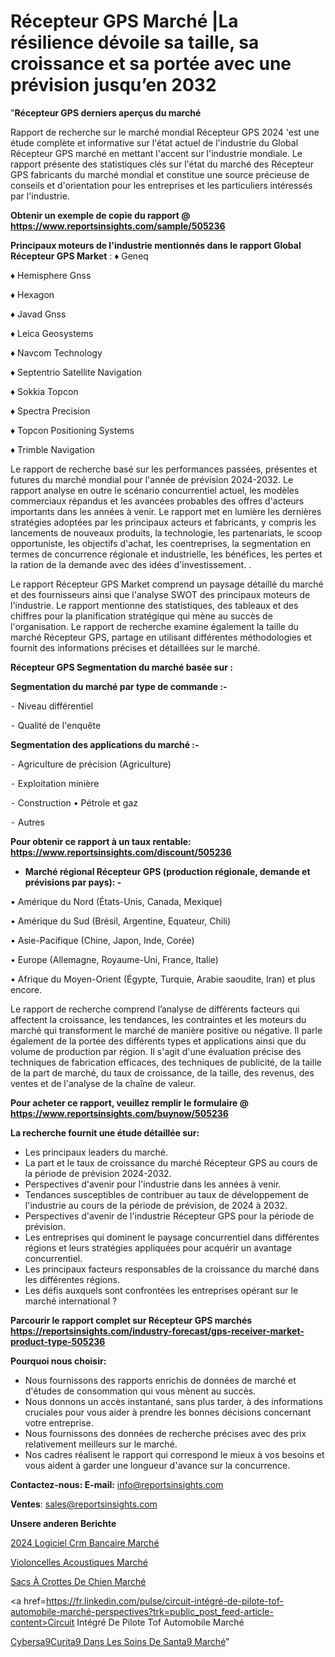 # Récepteur GPS Marché |La résilience dévoile sa taille, sa croissance et sa portée avec une prévision jusqu’en 2032

"<strong>Récepteur GPS derniers aperçus du marché</strong>

Rapport de recherche sur le marché mondial Récepteur GPS 2024 'est une étude complète et informative sur l'état actuel de l'industrie du Global Récepteur GPS marché en mettant l'accent sur l'industrie mondiale. Le rapport présente des statistiques clés sur l'état du marché des Récepteur GPS fabricants du marché mondial et constitue une source précieuse de conseils et d'orientation pour les entreprises et les particuliers intéressés par l'industrie.

<strong>Obtenir un exemple de copie du rapport @ <a href=https://www.reportsinsights.com/sample/505236>https://www.reportsinsights.com/sample/505236</a></strong>

<strong>Principaux moteurs de l'industrie mentionnés dans le rapport Global Récepteur GPS Market</strong> :
♦ Geneq

♦ Hemisphere Gnss

♦ Hexagon

♦ Javad Gnss

♦ Leica Geosystems

♦ Navcom Technology

♦ Septentrio Satellite Navigation

♦ Sokkia Topcon

♦ Spectra Precision

♦ Topcon Positioning Systems

♦ Trimble Navigation

Le rapport de recherche basé sur les performances passées, présentes et futures du marché mondial pour l'année de prévision 2024-2032. Le rapport analyse en outre le scénario concurrentiel actuel, les modèles commerciaux répandus et les avancées probables des offres d'acteurs importants dans les années à venir. Le rapport met en lumière les dernières stratégies adoptées par les principaux acteurs et fabricants, y compris les lancements de nouveaux produits, la technologie, les partenariats, le scoop opportuniste, les objectifs d'achat, les coentreprises, la segmentation en termes de concurrence régionale et industrielle, les bénéfices, les pertes et la ration de la demande avec des idées d'investissement. .

Le rapport Récepteur GPS Market comprend un paysage détaillé du marché et des fournisseurs ainsi que l'analyse SWOT des principaux moteurs de l'industrie. Le rapport mentionne des statistiques, des tableaux et des chiffres pour la planification stratégique qui mène au succès de l'organisation. Le rapport de recherche examine également la taille du marché Récepteur GPS, partage en utilisant différentes méthodologies et fournit des informations précises et détaillées sur le marché.

<strong>Récepteur GPS Segmentation du marché basée sur :</strong>

<strong>Segmentation du marché par type de commande :-</strong>

⁃ Niveau différentiel

⁃ Qualité de l'enquête

<strong>Segmentation des applications du marché :-</strong>

⁃ Agriculture de précision (Agriculture)

⁃ Exploitation minière

⁃ Construction
• Pétrole et gaz

⁃ Autres

<strong>Pour obtenir ce rapport à un taux rentable: <a href=https://www.reportsinsights.com/discount/505236>https://www.reportsinsights.com/discount/505236</a></strong>
<ul>
  <li><strong>Marché régional Récepteur GPS (production régionale, demande et prévisions par pays): -</strong></li>
</ul>
• Amérique du Nord (États-Unis, Canada, Mexique)

• Amérique du Sud (Brésil, Argentine, Equateur, Chili)

• Asie-Pacifique (Chine, Japon, Inde, Corée)

• Europe (Allemagne, Royaume-Uni, France, Italie)

• Afrique du Moyen-Orient (Égypte, Turquie, Arabie saoudite, Iran) et plus encore.

Le rapport de recherche comprend l’analyse de différents facteurs qui affectent la croissance, les tendances, les contraintes et les moteurs du marché qui transforment le marché de manière positive ou négative. Il parle également de la portée des différents types et applications ainsi que du volume de production par région. Il s'agit d'une évaluation précise des techniques de fabrication efficaces, des techniques de publicité, de la taille de la part de marché, du taux de croissance, de la taille, des revenus, des ventes et de l'analyse de la chaîne de valeur.

<strong>Pour acheter ce rapport, veuillez remplir le formulaire @   <a href=https://www.reportsinsights.com/buynow/505236>https://www.reportsinsights.com/buynow/505236</a></strong>

<strong>La recherche fournit une étude détaillée sur:</strong>
<ul>
  <li>Les principaux leaders du marché.</li>
  <li>La part et le taux de croissance du marché Récepteur GPS au cours de la période de prévision 2024-2032.</li>
  <li>Perspectives d'avenir pour l'industrie dans les années à venir.</li>
  <li>Tendances susceptibles de contribuer au taux de développement de l'industrie au cours de la période de prévision, de 2024 à 2032.</li>
  <li>Perspectives d'avenir de l'industrie Récepteur GPS pour la période de prévision.</li>
  <li>Les entreprises qui dominent le paysage concurrentiel dans différentes régions et leurs stratégies appliquées pour acquérir un avantage concurrentiel.</li>
  <li>Les principaux facteurs responsables de la croissance du marché dans les différentes régions.</li>
  <li>Les défis auxquels sont confrontées les entreprises opérant sur le marché international ?</li>
</ul>

<strong>Parcourir le rapport complet sur Récepteur GPS marchés <a href=https://reportsinsights.com/industry-forecast/gps-receiver-market-product-type-505236>https://reportsinsights.com/industry-forecast/gps-receiver-market-product-type-505236</a></strong>

<strong>Pourquoi nous choisir:</strong>
<ul>
  <li>Nous fournissons des rapports enrichis de données de marché et d'études de consommation qui vous mènent au succès.</li>
  <li>Nous donnons un accès instantané, sans plus tarder, à des informations cruciales pour vous aider à prendre les bonnes décisions concernant votre entreprise.</li>
  <li>Nous fournissons des données de recherche précises avec des prix relativement meilleurs sur le marché.</li>
  <li>Nos cadres réalisent le rapport qui correspond le mieux à vos besoins et vous aident à garder une longueur d'avance sur la concurrence.</li>
</ul>
<strong>Contactez-nous:
</strong><strong>E-mail:</strong> <a href=mailto:info@reportsinsights.com>info@reportsinsights.com</a>

<strong>Ventes</strong>: <a href=mailto:sales@reportsinsights.com>sales@reportsinsights.com</a>

<strong>Unsere anderen Berichte</strong>

<a href=https://www.linkedin.com/pulse/2024-logiciel-crm-bancaire-march%C3%A9-analyse-et-nnohf/>2024 Logiciel Crm Bancaire Marché</a>

<a href=https://www.linkedin.com/pulse/violoncelles-acoustiques-march%C3%A9-2024-2032-cnl4c/>Violoncelles Acoustiques Marché</a>

<a href=https://www.linkedin.com/pulse/sacs-à-crottes-de-chien-marché-progrès-saazc/>Sacs À Crottes De Chien Marché</a>

<a href=https://fr.linkedin.com/pulse/circuit-intégré-de-pilote-tof-automobile-marché-perspectives?trk=public_post_feed-article-content>Circuit Intégré De Pilote Tof Automobile Marché</a>

<a href=https://www.linkedin.com/pulse/cybers%C3%A9curit%C3%A9-dans-les-soins-de-sant%C3%A9-march%C3%A9-kgief/>Cybersa9Curita9 Dans Les Soins De Santa9 Marché</a>"
